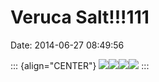 Veruca Salt!!!111
=================

Date: 2014-06-27 08:49:56

::: {align="CENTER"}
[![](http://www.jwz.org/images/photo-967-thumb.jpg)](http://www.jwz.org/images/photo-967.jpg)[![](http://www.jwz.org/images/photo-968-thumb.jpg)](http://www.jwz.org/images/photo-968.jpg)[![](http://www.jwz.org/images/photo-969-thumb.jpg)](http://www.jwz.org/images/photo-969.jpg)[![](http://www.jwz.org/images/photo-970-thumb.jpg)](http://www.jwz.org/images/photo-970.jpg)
:::
